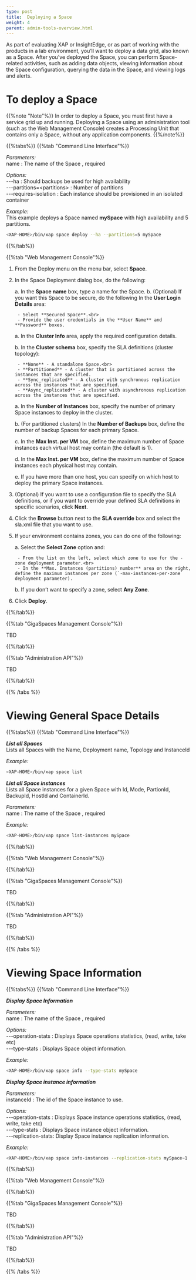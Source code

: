 ```yaml
---
type: post
title:  Deploying a Space
weight: 4
parent: admin-tools-overview.html
---
```

 
 

As part of evaluating XAP or InsightEdge, or as part of working with the products in a lab environment, you’ll want to deploy a data grid, also known as a Space. After you’ve deployed the Space, you can perform Space-related activities, such as adding data objects, viewing information about the Space configuration, querying the data in the Space, and viewing logs and alerts. 



#  To deploy a Space

{{%note "Note"%}}
In order to deploy a Space, you must first have a service grid up and running. Deploying a Space using an administration tool (such as the Web Management Console) creates a Processing Unit that contains only a Space, without any application components.
{{%/note%}}

{{%tabs%}}
{{%tab "Command Line Interface"%}}

_Parameters:_<br>
name : The name of the Space , required

_Options:_<br>
---ha         : Should backups be used for high availability<br>
---partitions=\<partitions\>    : Number of partitions<br> 
---requires-isolation   :  Each instance should be provisioned in an isolated container 

*Example:*<br>
This example deploys a Space named **mySpace** with high availability and 5 partitions. 

```bash
<XAP-HOME>/bin/xap space deploy --ha --partitions=5 mySpace
```

{{%/tab%}}

{{%tab "Web Management Console"%}}

1. From the Deploy menu on the menu bar, select **Space**.
2. In the Space Deployment dialog box, do the following:

	a. In the **Space name** box, type a name for the Space.
	b. (Optional) If you want this Space to be secure, do the following In the **User Login Details** area:
	
		- Select **Secured Space**.<br>		
		- Provide the user credentials in the **User Name** and **Password** boxes.
		
	a. In the **Cluster Info** area, apply the required configuration details.
  
	b. In the **Cluster schema** box, specify the SLA definitions (cluster topology):
	
		- **None** - A standalone Space.<br>		
		- **Partitioned** - A cluster that is partitioned across the instances that are specified.	
		- **Sync_replicated** - A cluster with synchronous replication across the instances that are specified.	
		- **Async_replicated** - A cluster with asynchronous replication across the instances that are specified.
		
	a. In the **Number of Instances** box, specify the number of primary Space instances to deploy in the cluster. 
  
	b. (For partitioned clusters) In the **Number of Backups** box, define the number of backup Spaces for each primary Space.
  
	c. In the **Max Inst. per VM** box, define the maximum number of Space instances each virtual host may contain (the default is 1).
  
	d. In the **Max Inst. per VM** box, define the maximum number of Space instances each physical host may contain.
  
	e. If you have more than one host, you can specify on which host to deploy the primary Space instances.
	
1. (Optional) If you want to use a configuration file to specify the SLA definitions, or if you want to override your defined SLA definitions in specific scenarios, click **Next**. 
1. Click the **Browse** button next to the **SLA override** box and select the sla.xml file that you want to use.
1. If your environment contains zones, you can do one of the following:

	a. Select the **Select Zone** option and: 
	
		- From the list on the left, select which zone to use for the -zone deployment parameter.<br>		
		- In the **Max. Instances (partitions) number** area on the right, define the maximum instances per zone (`-max-instances-per-zone` deployment parameter).
		
	b. If you don’t want to specify a zone, select **Any Zone**.
	
1. Click **Deploy**.

{{%/tab%}}


{{%tab "GigaSpaces Management Console"%}}

TBD

{{%/tab%}}


{{%tab "Administration API"%}}

TBD

{{%/tab%}}

{{% /tabs %}}


# Viewing General Space Details

{{%tabs%}}
{{%tab "Command Line Interface"%}}

***List all Spaces***<br>
Lists all Spaces with the Name, Deployment name, Topology and InstanceId

*Example:*

```bash
<XAP-HOME>/bin/xap space list
```


***List all Space instances***<br>
Lists all Space instances for a given Space with Id, Mode, PartionId, BackupId, HostId and ContainerId.

_Parameters:_<br> 
name : The name of the Space , required
 
*Example:*
 
```bash
<XAP-HOME>/bin/xap space list-instances mySpace
```


{{%/tab%}}

{{%tab "Web Management Console"%}}
 

{{%/tab%}}


{{%tab "GigaSpaces Management Console"%}}

TBD

{{%/tab%}}


{{%tab "Administration API"%}}

TBD

{{%/tab%}}

{{% /tabs %}}

# Viewing Space Information
  
{{%tabs%}}
{{%tab "Command Line Interface"%}}

***Display Space Information***

_Parameters:_<br> 
name : The name of the Space , required

_Options:_<br>
---operation-stats : Displays Space operations statistics, (read, write, take etc)  <br>
---type-stats      : Displays Space object information.
 

*Example:*

```bash
<XAP-HOME>/bin/xap space info --type-stats mySpace
```
 
***Display Space instance information***

_Parameters:_<br> 
instanceId : The id of the Space instance to use.

_Options:_<br>
---operation-stats : Displays Space instance operations statistics, (read, write, take etc)  <br>
---type-stats      : Displays Space instance object information.<br>
---replication-stats: Display Space instance replication information.
 
 
*Example:*
 
```bash
<XAP-HOME>/bin/xap space info-instances --replication-stats mySpace~1
```
 
{{%/tab%}}

{{%tab "Web Management Console"%}}
 

{{%/tab%}}


{{%tab "GigaSpaces Management Console"%}}

TBD

{{%/tab%}}


{{%tab "Administration API"%}}

TBD

{{%/tab%}}

{{% /tabs %}}


